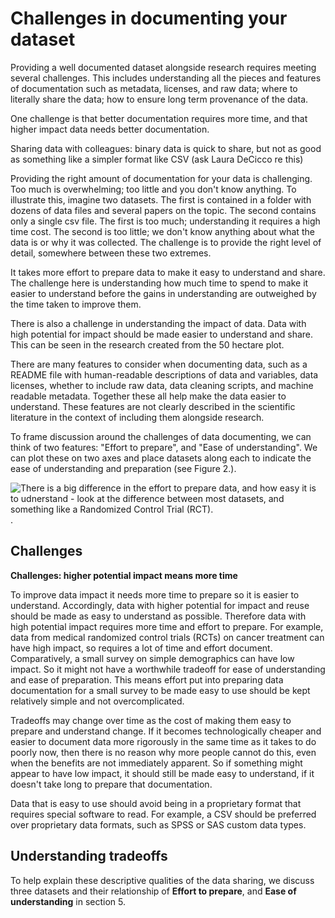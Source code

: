 

# Challenges in documenting your dataset

Providing a well documented dataset alongside research requires meeting several challenges. This includes understanding all the pieces and features of documentation such as metadata, licenses, and raw data; where to literally share the data; how to ensure long term provenance of the data.

One challenge is that better documentation requires more time, and that higher impact data needs better documentation.

Sharing data with colleagues: binary data is quick to share, but not as good as something like a simpler format like CSV (ask Laura DeCicco re this)

Providing the right amount of documentation for your data is challenging. Too much is overwhelming; too little and you don't know anything. To illustrate this, imagine two datasets. The first is contained in a folder with dozens of data files and several papers on the topic. The second contains only a single csv file. The first is too much; understanding it requires a high time cost. The second is too little; we don't know anything about what the data is or why it was collected. The challenge is to provide the right level of detail, somewhere between these two extremes. 

It takes more effort to prepare data to make it easy to understand and share. The challenge here is understanding how much time to spend to make it easier to understand before the gains in understanding are outweighed by the time taken to improve them.

There is also a challenge in understanding the impact of data. Data with high potential for impact should be made easier to understand and share. This can be seen in the research created from the 50 hectare plot.

There are many features to consider when documenting data, such as a README file with human-readable descriptions of data and variables, data licenses, whether to include raw data, data cleaning scripts, and machine readable metadata. Together these all help make the data easier to understand. These features are not clearly described in the scientific literature in the context of including them alongside research. 

To frame discussion around the challenges of data documenting, we can think of two features: "Effort to prepare", and "Ease of understanding". We can plot these on two axes and place datasets along each to indicate the ease of understanding and preparation (see Figure 2.).

![There is a big difference in the effort to prepare data, and how easy it is to udnerstand - look at the difference between most datasets, and something like a Randomized Control Trial (RCT).](figures/fig-effort-understanding.png).

## Challenges

**Challenges: higher potential impact means more time**

To improve data impact it needs more time to prepare so it is easier to understand. Accordingly, data with higher potential for impact and reuse should be made as easy to understand as possible. Therefore data with high potential impact requires more time and effort to prepare. For example, data from medical randomized control trials (RCTs) on cancer treatment can have high impact, so requires a lot of time and effort document. Comparatively, a small survey on simple demographics can have low impact. So it might not have a worthwhile tradeoff for ease of understanding and ease of preparation. This means effort put into preparing data documentation for a small survey to be made easy to use should be kept relatively simple and not overcomplicated.

Tradeoffs may change over time as the cost of making them easy to prepare and understand change. If it becomes technologically cheaper and easier to document data more rigorously in the same time as it takes to do poorly now, then there is no reason why more people cannot do this, even when the benefits are not immediately apparent. So if something might appear to have low impact, it should still be made easy to understand, if it doesn't take long to prepare that documentation.

Data that is easy to use should avoid being in a proprietary format that requires special software to read. For example, a CSV should be preferred over proprietary data formats, such as SPSS or SAS custom data types.

## Understanding tradeoffs

To help explain these descriptive qualities of the data sharing, we discuss three datasets and their relationship of **Effort to prepare**, and **Ease of understanding** in section 5.

